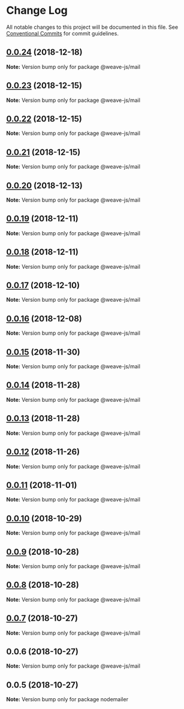 # Change Log

All notable changes to this project will be documented in this file.
See [Conventional Commits](https://conventionalcommits.org) for commit guidelines.

## [0.0.24](https://github.com/fachw3rk/weave/compare/@weave-js/mail@0.0.23...@weave-js/mail@0.0.24) (2018-12-18)

**Note:** Version bump only for package @weave-js/mail





## [0.0.23](https://github.com/fachw3rk/weave/compare/@weave-js/mail@0.0.22...@weave-js/mail@0.0.23) (2018-12-15)

**Note:** Version bump only for package @weave-js/mail





## [0.0.22](https://github.com/fachw3rk/weave/compare/@weave-js/mail@0.0.21...@weave-js/mail@0.0.22) (2018-12-15)

**Note:** Version bump only for package @weave-js/mail





## [0.0.21](https://github.com/fachw3rk/weave/compare/@weave-js/mail@0.0.20...@weave-js/mail@0.0.21) (2018-12-15)

**Note:** Version bump only for package @weave-js/mail





## [0.0.20](https://github.com/fachw3rk/weave/compare/@weave-js/mail@0.0.19...@weave-js/mail@0.0.20) (2018-12-13)

**Note:** Version bump only for package @weave-js/mail





## [0.0.19](https://github.com/fachw3rk/weave/compare/@weave-js/mail@0.0.18...@weave-js/mail@0.0.19) (2018-12-11)

**Note:** Version bump only for package @weave-js/mail





## [0.0.18](https://github.com/fachw3rk/weave/compare/@weave-js/mail@0.0.17...@weave-js/mail@0.0.18) (2018-12-11)

**Note:** Version bump only for package @weave-js/mail





## [0.0.17](https://github.com/fachw3rk/weave/compare/@weave-js/mail@0.0.16...@weave-js/mail@0.0.17) (2018-12-10)

**Note:** Version bump only for package @weave-js/mail





## [0.0.16](https://github.com/fachw3rk/weave/compare/@weave-js/mail@0.0.15...@weave-js/mail@0.0.16) (2018-12-08)

**Note:** Version bump only for package @weave-js/mail





## [0.0.15](https://github.com/fachw3rk/weave/compare/@weave-js/mail@0.0.14...@weave-js/mail@0.0.15) (2018-11-30)

**Note:** Version bump only for package @weave-js/mail





## [0.0.14](https://github.com/fachw3rk/weave/compare/@weave-js/mail@0.0.13...@weave-js/mail@0.0.14) (2018-11-28)

**Note:** Version bump only for package @weave-js/mail





## [0.0.13](https://github.com/fachw3rk/weave/compare/@weave-js/mail@0.0.12...@weave-js/mail@0.0.13) (2018-11-28)

**Note:** Version bump only for package @weave-js/mail





## [0.0.12](https://github.com/fachw3rk/weave/compare/@weave-js/mail@0.0.11...@weave-js/mail@0.0.12) (2018-11-26)

**Note:** Version bump only for package @weave-js/mail





## [0.0.11](https://github.com/fachw3rk/weave/compare/@weave-js/mail@0.0.10...@weave-js/mail@0.0.11) (2018-11-01)

**Note:** Version bump only for package @weave-js/mail





## [0.0.10](https://github.com/fachw3rk/weave/compare/@weave-js/mail@0.0.9...@weave-js/mail@0.0.10) (2018-10-29)

**Note:** Version bump only for package @weave-js/mail





## [0.0.9](https://github.com/fachw3rk/weave/compare/@weave-js/mail@0.0.8...@weave-js/mail@0.0.9) (2018-10-28)

**Note:** Version bump only for package @weave-js/mail





## [0.0.8](https://github.com/fachw3rk/weave/compare/@weave-js/mail@0.0.7...@weave-js/mail@0.0.8) (2018-10-28)

**Note:** Version bump only for package @weave-js/mail





## [0.0.7](https://github.com/fachw3rk/weave/compare/@weave-js/mail@0.0.6...@weave-js/mail@0.0.7) (2018-10-27)

**Note:** Version bump only for package @weave-js/mail





## 0.0.6 (2018-10-27)

**Note:** Version bump only for package @weave-js/mail





## 0.0.5 (2018-10-27)

**Note:** Version bump only for package nodemailer
